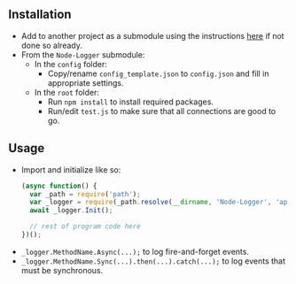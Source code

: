 ## Installation
- Add to another project as a submodule using the instructions [here](https://git-scm.com/book/en/v2/Git-Tools-Submodules) if not done so already.
- From the `Node-Logger` submodule:
  - In the `config` folder:
    - Copy/rename `config_template.json` to `config.json` and fill in appropriate settings.
  - In the `root` folder:
    - Run `npm install` to install required packages.
    - Run/edit `test.js` to make sure that all connections are good to go.
## Usage
- Import and initialize like so:
    ```javascript
    (async function() {
      var _path = require('path');
      var _logger = require(_path.resolve(__dirname, 'Node-Logger', 'app.js'));
      await _logger.Init();

      // rest of program code here
    })();
    ```
- `_logger.MethodName.Async(...);` to log fire-and-forget events.
- `_logger.MethodName.Sync(...).then(...).catch(...);` to log events that must be synchronous.
